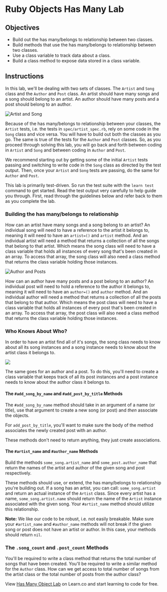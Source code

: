 # Ruby Objects Has Many Lab

## Objectives

- Build out the has many/belongs to relationship between two classes.
- Build methods that use the has many/belongs to relationship between two classes.
- Use a class variable to track data about a class.
- Build a class method to expose data stored in a class variable.

## Instructions

In this lab, we'll be dealing with two sets of classes. The `Artist` and `Song`
class and the `Author` and `Post` class. An artist should have many songs and a
song should belong to an artist. An author should have many posts and a post
should belong to an author.

![Artist and Song](https://curriculum-content.s3.amazonaws.com/module-1/ruby-oo-relationships/has-many-lab/Image_139_CodeObjectsRelations%28B%29.png)

Because of the has many/belongs to relationship between your classes, the
`Artist` tests, i.e. the tests in `spec/artist_spec.rb`, rely on some code in
the `Song` class and vice versa. You will have to build out both the classes as
you go. The same is true of the tests for the `Author` and `Post` classes. So,
as you proceed through solving this lab, you will go back and forth between
coding in `Artist` and `Song` and between coding in `Author` and `Post`.

We recommend starting out by getting some of the initial `Artist` tests passing
and switching to write code in the `Song` class as directed by the test output.
Then, once your `Artist` and `Song` tests are passing, do the same for `Author`
and `Post`.

This lab is primarily test-driven. So run the test suite with the `learn test`
command to get started. Read the test output very carefully to help guide you
through. First, read through the guidelines below and refer back to them as you
complete the lab.

### Building the has many/belongs to relationship

How can an artist have many songs and a song belong to an artist? An individual
song will need to have a reference to the artist it belongs to, meaning it will
need to have an `artist=()` and `artist` method. And an individual artist will
need a method that returns a collection of all the songs that belong to that
artist. Which means the song class will need to have a class variable that holds
all instances of every song that's been created in an array. To access that
array, the song class will also need a class method that returns the class
variable holding those instances.

![Author and Posts](https://curriculum-content.s3.amazonaws.com/module-1/ruby-oo-relationships/has-many-lab/Image_139_CodeObjectsRelations%28C%29.png)

How can an author have many posts and a post belong to an author? An individual
post will need to hold a reference to the author it belongs to, meaning it will
need to have an `author=()` and `author` method. And an individual author will
need a method that returns a collection of all the posts that belong to that
author. Which means the post class will need to have a class variable that holds
all instances of every post that's been created in an array. To access that
array, the post class will also need a class method that returns the class
variable holding those instances.

### Who Knows About Who?

In order to have an artist find all of it's songs, the song class needs to know
about all its song instances and a song instance needs to know about the artist
class it belongs to.

![](https://curriculum-content.s3.amazonaws.com/module-1/ruby-oo-relationships/has-many-lab/Image_139_CodeObjectsRelations%28A%29.png)

The same goes for an author and a post. To do this, you'll need to create a
class variable that keeps track of all its post instances and a post instance
needs to know about the author class it belongs to.

#### The `#add_song_by_name` and `#add_post_by_title` Methods

The `#add_song_by_name` method should take in an argument of a name (or title),
use that argument to create a new song (or post) and _then_ associate the
objects.

For `add_post_by_title`, you'll want to make sure the body of the method
associates the newly created post with an author.

These methods don't need to return anything, they just create associations.

#### The `#artist_name` and `#author_name` Methods

Build the methods `some_song.artist_name` and `some_post.author_name` that
return the names of the artist and author of the given song and post
respectively.

These methods should use, or extend, the has many/belongs to relationship you're
building out. If a song has an artist, you can call: `some_song.artist` and
return an actual instance of the `Artist` class. Since every artist has a name,
`some_song.artist.name` should return the name of the `Artist` instance
associated with the given song. Your `#artist_name` method should utilize this
relationship.

**Note:** We like our code to be robust, i.e. not easily breakable. Make sure your
`#artist_name` and `#author_name` methods will not break if the given song or
post does not have an artist or author. In this case, your methods should return
`nil`.

### The `.song_count` and `.post_count` Methods

You'll be required to write a class method that returns the total number of
songs that have been created. You'll be required to write a similar method for
the `Author` class. How can we get access to total number of songs from the
artist class or the total number of posts from the author class?

<p class='util--hide'>View <a href='https://learn.co/lessons/ruby-objects-has-many-lab'>Has Many Object Lab</a> on Learn.co and start learning to code for free.</p>

